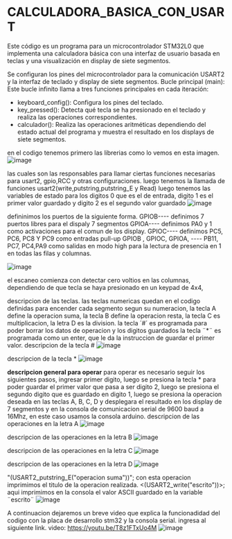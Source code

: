 # CALCULADORA_BASICA_CON_USART
Este código es un programa para un microcontrolador STM32L0 que implementa una calculadora básica con una interfaz de usuario basada en teclas y una visualización en display de siete segmentos. 

Se configuran los pines del microcontrolador para la comunicación USART2 y la interfaz de teclado y display de siete segmentos.
Bucle principal (main): Este bucle infinito llama a tres funciones principales en cada iteración:
   - keyboard_config(): Configura los pines del teclado.
   - key_pressed(): Detecta qué tecla se ha presionado en el teclado y realiza las operaciones correspondientes.
   - calculador(): Realiza las operaciones aritméticas dependiendo del estado actual del programa y muestra el resultado en los displays de siete segmentos.

en el codigo tenemos primero las librerias como lo vemos en esta imagen.
 ![image](https://github.com/ByronRC89/CALCULADORA_BASICA_CON_USART/assets/159856194/4fccc63b-427f-48fb-aa17-a4571c1549ff)
 

las cuales son las responsables para llamar ciertas funciones necesarias para usart2, gpio,RCC y otras configuraciones.
luego tenemos la llamada de funciones usart2(write,putstring,putstring_E y Read)
luego tenemos las variables de estado para los digitos 0 que es el de entrada, digito 1 es el primer valor guardado y digito 2 es el segundo valor guardado
![image](https://github.com/ByronRC89/CALCULADORA_BASICA_CON_USART/assets/159856194/df0020b5-7cb6-46f2-b825-152f62e1c246)


defininimos los puertos de la siguiente forma.
GPIOB---- definimos 7 puertos libres para el dispaly 7 segmentos
GPIOA---- definimos PA0 y 1 como activaciones para el comun de los display.
GPIOC---- definimos PC5, PC6, PC8 Y PC9 como entradas pull-up
GPIOB , GPIOC, GPIOA, ---- PB11, PC7, PC4,PA9 como salidas en modo high para la lectura de presencia en 1 en todas las filas y columnas.

![image](https://github.com/ByronRC89/CALCULADORA_BASICA_CON_USART/assets/159856194/81a9fe53-1f80-454d-a489-26de156005ae)

el escaneo comienza con detectar cero voltios en las columnas, dependiendo de que tecla se haya presionado en un keypad de 4x4,

descripcion de las teclas.
las teclas numericas quedan en el codigo definidas para encender cada segmento segun su numeracion, la tecla A define la operacion suma, la tecla B define la operacion resta, la tecla C es multiplicacion, la letra D es la division.
la tecla ´#´ es programada para poder borrar los datos de operacion y los digitos guardados 
la tecla ¨*¨ es programada como un enter, que le da la instruccion de guardar el primer valor.
descripcion de la tecla #
![image](https://github.com/ByronRC89/CALCULADORA_BASICA_CON_USART/assets/159856194/49710607-baae-4b0d-a273-45d49e5cd8ae)

descripcion de la tecla *
![image](https://github.com/ByronRC89/CALCULADORA_BASICA_CON_USART/assets/159856194/73e446d9-4717-4b86-ba85-9174a445190d)

**descripcion general para operar** 
para operar es necesario seguir los siguientes pasos, ingresar primer digito, luego se presiona  la tecla * para poder guardar el primer valor que pasa a ser digito 2, luego se presiona el segundo digito que es guardado en digito 1, luego se presiona la operacion deseada en las teclas A, B, C, D y desplegara el resultado en los display de 7 segmentos y en la consola de comunicacion serial de 9600 baud a 16Mhz, en este caso usamos la consola arduino.
descripcion de las operaciones en la letra A
![image](https://github.com/ByronRC89/CALCULADORA_BASICA_CON_USART/assets/159856194/33c3257e-7263-4091-8997-88305f8a637c)

descripcion de las operaciones en la letra B
![image](https://github.com/ByronRC89/CALCULADORA_BASICA_CON_USART/assets/159856194/65763dab-442e-458f-989b-db75f04ea4d2)

descripcion de las operaciones en la letra C
![image](https://github.com/ByronRC89/CALCULADORA_BASICA_CON_USART/assets/159856194/1dff5290-11cd-421f-b03c-d43916f83782)

descripcion de las operaciones en la letra D
![image](https://github.com/ByronRC89/CALCULADORA_BASICA_CON_USART/assets/159856194/65e61a7f-2415-43cf-bb53-4a2117407078)


"(USART2_putstring_E("operacion suma"))"; con esta operacion imprimimos el titulo de la operacion realizada.
<(USART2_write("escrito"))>;  aqui imprimimos en la consola el valor ASCII guardado en la variable ¨escrito¨
![image](https://github.com/ByronRC89/CALCULADORA_BASICA_CON_USART/assets/159856194/8733348e-5e14-4f20-b333-607e6ba6747d)

A continuacion dejaremos un breve video que explica la funcionadidad del codigo con la placa de desarrollo stm32 y la consola serial.
ingresa al siguiente link.
video: https://youtu.be/T8z1FTxUo4M
![image](https://github.com/ByronRC89/CALCULADORA_BASICA_CON_USART/assets/159856194/ff321233-05cf-4861-a1b5-7f421eeebfd1)


